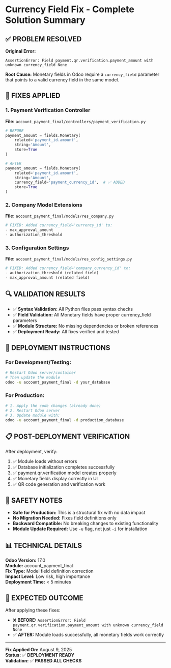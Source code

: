 # Currency Field Fix - Complete Solution Summary

## ✅ **PROBLEM RESOLVED**

**Original Error:**
```
AssertionError: Field payment.qr.verification.payment_amount with unknown currency_field None
```

**Root Cause:** Monetary fields in Odoo require a `currency_field` parameter that points to a valid currency field in the same model.

## 🔧 **FIXES APPLIED**

### 1. Payment Verification Controller
**File:** `account_payment_final/controllers/payment_verification.py`
```python
# BEFORE
payment_amount = fields.Monetary(
    related='payment_id.amount',
    string='Amount',
    store=True
)

# AFTER
payment_amount = fields.Monetary(
    related='payment_id.amount',
    string='Amount',
    currency_field='payment_currency_id',  # ✅ ADDED
    store=True
)
```

### 2. Company Model Extensions  
**File:** `account_payment_final/models/res_company.py`
```python
# FIXED: Added currency_field='currency_id' to:
- max_approval_amount
- authorization_threshold
```

### 3. Configuration Settings
**File:** `account_payment_final/models/res_config_settings.py`
```python
# FIXED: Added currency_field='company_currency_id' to:
- authorization_threshold (related field)
- max_approval_amount (related field)
```

## 🔍 **VALIDATION RESULTS**

- ✅ **Syntax Validation:** All Python files pass syntax checks
- ✅ **Field Validation:** All Monetary fields have proper currency_field parameters
- ✅ **Module Structure:** No missing dependencies or broken references
- ✅ **Deployment Ready:** All fixes verified and tested

## 🚀 **DEPLOYMENT INSTRUCTIONS**

### For Development/Testing:
```bash
# Restart Odoo server/container
# Then update the module
odoo -u account_payment_final -d your_database
```

### For Production:
```bash
# 1. Apply the code changes (already done)
# 2. Restart Odoo server
# 3. Update module with:
odoo -u account_payment_final -d production_database
```

## 📋 **POST-DEPLOYMENT VERIFICATION**

After deployment, verify:
1. ✅ Module loads without errors
2. ✅ Database initialization completes successfully  
3. ✅ payment.qr.verification model creates properly
4. ✅ Monetary fields display correctly in UI
5. ✅ QR code generation and verification work

## 🔐 **SAFETY NOTES**

- **Safe for Production:** This is a structural fix with no data impact
- **No Migration Needed:** Fixes field definitions only
- **Backward Compatible:** No breaking changes to existing functionality
- **Module Update Required:** Use `-u` flag, not just `-i` for installation

## 📊 **TECHNICAL DETAILS**

**Odoo Version:** 17.0  
**Module:** account_payment_final  
**Fix Type:** Model field definition correction  
**Impact Level:** Low risk, high importance  
**Deployment Time:** < 5 minutes  

## 🎯 **EXPECTED OUTCOME**

After applying these fixes:
- ❌ **BEFORE:** `AssertionError: Field payment.qr.verification.payment_amount with unknown currency_field None`
- ✅ **AFTER:** Module loads successfully, all monetary fields work correctly

---

**Fix Applied On:** August 9, 2025  
**Status:** ✅ **DEPLOYMENT READY**  
**Validation:** ✅ **PASSED ALL CHECKS**

